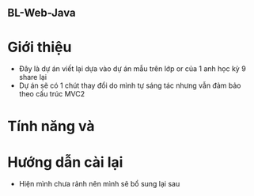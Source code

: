 ## BL-Web-Java
# Giới thiệu
- Đây là dự án viết lại dựa vào dự án mẫu trên lớp or của 1 anh học kỳ 9 share lại
- Dự án sẽ có 1 chút thay đổi do mình tự sáng tác nhưng vẫn đảm bảo theo cấu trúc MVC2

# Tính năng và 


# Hướng dẫn cài lại
- Hiện mình chưa rảnh nên mình sẽ bổ sung lại sau
